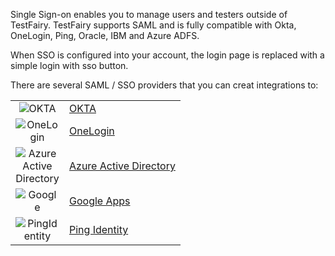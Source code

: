 
Single Sign-on enables you to manage users and testers outside of TestFairy. 
TestFairy supports SAML and is fully compatible with Okta, OneLogin, Ping, Oracle, IBM and Azure ADFS.

When SSO is configured into your account, the login page is replaced with a simple login with sso button.

There are several SAML / SSO providers that you can creat integrations to:

| | |
|:-:|-|
|![OKTA](../img/sso/Okta_Logo.png) | [OKTA](OKTA.html)|
|![OneLogin](../img/sso/onelogin-logo.png) | [OneLogin](OneLogin.html)|
|![Azure Active Directory](../img/sso/azure-logo.png) | [Azure Active Directory](Azure_Active_Directory.html)|
|![Google](../img/sso/google-apps-logo.png) | [Google Apps](Google.html)|
|![PingIdentity](../img/sso/pingidentity-logo.png) | [Ping Identity](Ping_Identity.html)|

<style>table thead {display: none;}</style>
<style>img {max-width: 70px !important; border: none !important; box-shadow: none !important;text-align: center !important;}</style>
